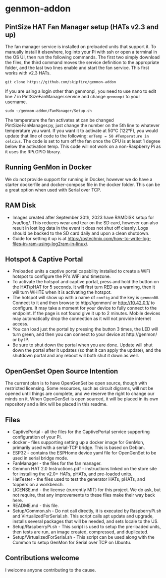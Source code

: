 # genmon-addon
## PintSize HAT Fan Manager setup (HATs v2.3 and up)
The fan manager service is installed on preloaded units that support it. To manually install it elsewhere, log into your Pi with ssh or open a terminal in the OS UI, then run the following commands.  The first two simply download the files, the third command moves the service definition to the appropriate folder, and the last two lines enable and start the fan service.  This first works with v2.3 HATs.
```
git clone https://github.com/skipfire/genmon-addon
```
If you are using a login other than genmonpi, you need to use nano to edit line 7 in PintSizeFanManager.service and change `genmonpi` to your username.
```
sudo ~/genmon-addon/FanManager/Setup.sh
```
The temperature the fan activates at can be changed PintSizeFanManager.py, just change the number on the 5th line to whatever temperature you want. If you want it to activate at 50°C (122°F), you would update that line of code to the following:
`onTemp = 50 #Temperature in celcius`. The code is set to turn off the fan once the CPU is at least 1 degree below the activation temp.  This code will not work on a non-Raspberry Pi as it uses the RPi.GPIO library.

## Running GenMon in Docker
We do not provide support for running in Docker, however we do have a starter dockerfile and docker-compose file in the docker folder.  This can be a great option when used with Serial over TCP.

## RAM Disk
* Images created after September 30th, 2023 have RAMDISK setup for /var/log/. This reduces wear and tear on the SD card, however can also result in lost log data in the event it does not shut off cleanly. Logs should be backed to the SD card daily and upon a clean shutdown.
* Guide for setting it up is at https://ostechnix.com/how-to-write-log-files-in-ram-using-log2ram-in-linux/.

## Hotspot & Captive Portal
* Preloaded units a captive portal capability installed to create a WiFi hotspot to configure the Pi's WiFi and timezone.
* To activate the hotspot and captive portal, press and hold the button on the HAT/pHAT for 5 seconds.  It will first turn RED as a warning, then it will turn WHITE when it is activating the hotspot.
* The hotspot will show up with a name of `config` and the key is `genmon00`. Connect to it and then browse to http://genmon/ or http://10.42.0.1/ to configure.  It may take a moment for your device to fully connect to the endpoint. If the page is not found give it up to 2 minutes. Mobile devices may automatically drop the connection as it will not provide internet access.
* You can load just the portal by pressing the button 3 times, the LED will turn green, and then you can connect to your device at http://genmon/ or by IP.
* Be sure to shut down the portal when you are done. Update will shut down the portal after it updates (so that it can apply the update), and the shutdown portal and any reboot will both shut it down as well.

## OpenGenSet Open Source Intention
The current plan is to have OpenGenSet be open source, though with restricted licensing. Some resources, such as circuit digrams, will not be opened until things are complete, and we reserve the right to change our minds on it.  When OpenGenSet is open sourced, it will be placed in its own repository and a link will be placed in this readme.

## Files
* CaptivePortal - all the files for the CaptivePortal service supporting configuration of your Pi.
* docker - files supporting setting up a docker image for GenMon, primarily used with a serial-TCP bridge. This is based on Debian.
* ESP32 - contains the ESPHome device yaml file for OpenGenSet to be used in serial bridge mode.
* FanManager - the files for the fan manager.
* Genmon HAT 2.0 Instructions.pdf - instructions linked on the store site for installing the v2.0+ HATs, pHATs, and pre-loaded units.
* HatTester - the files used to test the generator HATs, pHATs, and toppers on a workbench.
* LICENSE.md - the license (currently MIT) for this project. We do ask, but not require, that any improvements to these files make their way back here.
* README.md - this file.
* Setup/Common.sh - Do not call directly, it is executed by RaspberryPi.sh and VirtualizedForSerial.sh. This script calls apt update and upgrade, installs several packages that will be needed, and sets locale to the US.
* Setup/RaspberryPi.sh - This script is used to setup the pre-loaded units, then tests are run, an image created, compressed, and duplicated.
* Setup/VirtualizedForSerial.sh - This script can be used along with the Common to setup GenMon for Serial over TCP on Ubuntu.

## Contributions welcome
I welcome anyone contributing to the cause.
